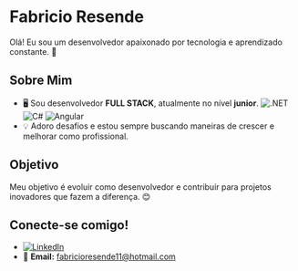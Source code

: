 # Fabricio Resende

Olá! Eu sou um desenvolvedor apaixonado por tecnologia e aprendizado constante. 🚀

## Sobre Mim

- 🖥️ Sou desenvolvedor **FULL STACK**, atualmente no nível **junior**. ![.NET](https://img.shields.io/badge/.NET-512BD4?style=flat&logo=dotnet&logoColor=white) ![C#](https://img.shields.io/badge/C%23-239120?style=flat&logo=csharp&logoColor=white) ![Angular](https://img.shields.io/badge/Angular-DD0031?style=for-the-badge&logo=angular&logoColor=white)
- 💡 Adoro desafios e estou sempre buscando maneiras de crescer e melhorar como profissional.

## Objetivo

Meu objetivo é evoluir como desenvolvedor e contribuir para projetos inovadores que fazem a diferença. 😊

## Conecte-se comigo!

- [![LinkedIn](https://img.shields.io/badge/LinkedIn-0A66C2?style=flat&logo=linkedin&logoColor=white)](https://www.linkedin.com/in/fabriciobresende/)
- 📧 **Email:** fabricioresende11@hotmail.com

###



